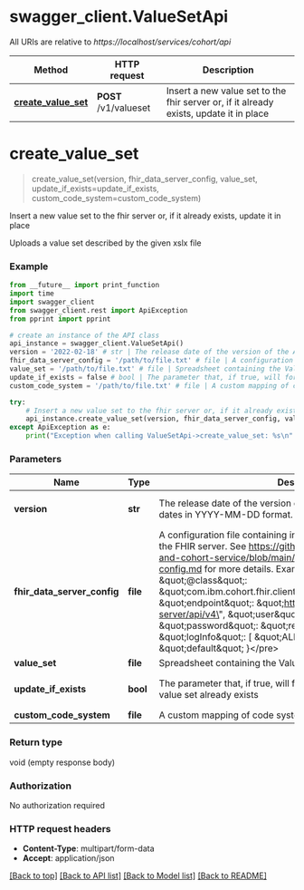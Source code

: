 # swagger_client.ValueSetApi

All URIs are relative to *https://localhost/services/cohort/api*

Method | HTTP request | Description
------------- | ------------- | -------------
[**create_value_set**](ValueSetApi.md#create_value_set) | **POST** /v1/valueset | Insert a new value set to the fhir server or, if it already exists, update it in place


# **create_value_set**
> create_value_set(version, fhir_data_server_config, value_set, update_if_exists=update_if_exists, custom_code_system=custom_code_system)

Insert a new value set to the fhir server or, if it already exists, update it in place

Uploads a value set described by the given xslx file

### Example
```python
from __future__ import print_function
import time
import swagger_client
from swagger_client.rest import ApiException
from pprint import pprint

# create an instance of the API class
api_instance = swagger_client.ValueSetApi()
version = '2022-02-18' # str | The release date of the version of the API you want to use. Specify dates in YYYY-MM-DD format. (default to 2022-02-18)
fhir_data_server_config = '/path/to/file.txt' # file | A configuration file containing information needed to connect to the FHIR server. See https://github.com/Alvearie/quality-measure-and-cohort-service/blob/main/docs/user-guide/fhir-server-config.md for more details.  Example Contents:   <pre>{     \"@class\": \"com.ibm.cohort.fhir.client.config.IBMFhirServerConfig\",     \"endpoint\": \"https://fhir-internal.dev:9443/fhir-server/api/v4\",     \"user\": \"fhiruser\",     \"password\": \"replaceWithfhiruserPassword\",     \"logInfo\": [         \"ALL\"     ],     \"tenantId\": \"default\" }</pre>
value_set = '/path/to/file.txt' # file | Spreadsheet containing the Value Set definition.
update_if_exists = false # bool | The parameter that, if true, will force updates of value sets if the value set already exists (optional) (default to false)
custom_code_system = '/path/to/file.txt' # file | A custom mapping of code systems to urls (optional)

try:
    # Insert a new value set to the fhir server or, if it already exists, update it in place
    api_instance.create_value_set(version, fhir_data_server_config, value_set, update_if_exists=update_if_exists, custom_code_system=custom_code_system)
except ApiException as e:
    print("Exception when calling ValueSetApi->create_value_set: %s\n" % e)
```

### Parameters

Name | Type | Description  | Notes
------------- | ------------- | ------------- | -------------
 **version** | **str**| The release date of the version of the API you want to use. Specify dates in YYYY-MM-DD format. | [default to 2022-02-18]
 **fhir_data_server_config** | **file**| A configuration file containing information needed to connect to the FHIR server. See https://github.com/Alvearie/quality-measure-and-cohort-service/blob/main/docs/user-guide/fhir-server-config.md for more details.  Example Contents:   &lt;pre&gt;{     \&quot;@class\&quot;: \&quot;com.ibm.cohort.fhir.client.config.IBMFhirServerConfig\&quot;,     \&quot;endpoint\&quot;: \&quot;https://fhir-internal.dev:9443/fhir-server/api/v4\&quot;,     \&quot;user\&quot;: \&quot;fhiruser\&quot;,     \&quot;password\&quot;: \&quot;replaceWithfhiruserPassword\&quot;,     \&quot;logInfo\&quot;: [         \&quot;ALL\&quot;     ],     \&quot;tenantId\&quot;: \&quot;default\&quot; }&lt;/pre&gt; | 
 **value_set** | **file**| Spreadsheet containing the Value Set definition. | 
 **update_if_exists** | **bool**| The parameter that, if true, will force updates of value sets if the value set already exists | [optional] [default to false]
 **custom_code_system** | **file**| A custom mapping of code systems to urls | [optional] 

### Return type

void (empty response body)

### Authorization

No authorization required

### HTTP request headers

 - **Content-Type**: multipart/form-data
 - **Accept**: application/json

[[Back to top]](#) [[Back to API list]](../README.md#documentation-for-api-endpoints) [[Back to Model list]](../README.md#documentation-for-models) [[Back to README]](../README.md)

